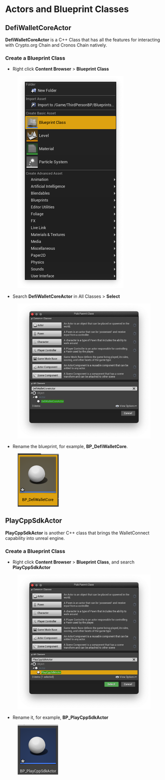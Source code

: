 # Actors and Blueprint Classes

## DefiWalletCoreActor

**DefiWalletCoreActor** is a C++ Class that has all the features for interacting with Crypto.org Chain and Cronos Chain natively.

### Create a Blueprint Class

* Right click **Content Browser** > **Blueprint Class**

<figure><img src="../../../.gitbook/assets/cronos-gamefi-blueprint-create-blueprint-class" alt=""><figcaption></figcaption></figure>

* Search **DefiWalletCoreActor** in All Classes > **Select**

<figure><img src="../../../.gitbook/assets/cronos-gamefi-blueprint-pick-parent-class-defi" alt=""><figcaption></figcaption></figure>

* Rename the blueprint, for example, **BP\_DefiWalletCore**.

<figure><img src="../../../.gitbook/assets/cronos-gamefi-blueprint-bp-defiwalletcore" alt=""><figcaption></figcaption></figure>

## PlayCppSdkActor

**PlayCppSdkActor** is another C++ class that brings the WalletConnect capability into unreal engine.

### Create a Blueprint Class

* Right click **Content Browser** > **Blueprint Class**, and search **PlayCppSdkActor**

<figure><img src="../../../.gitbook/assets/cronos-gamefi-blueprint-pick-parrent-class" alt=""><figcaption></figcaption></figure>

* Rename it, for example, **BP\_PlayCppSdkActor**

<figure><img src="../../../.gitbook/assets/cronos-gamefi-blueprint-bp-playcppsdkactor" alt=""><figcaption></figcaption></figure>
